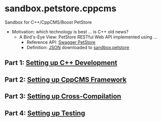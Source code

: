 # sandbox.petstore.cppcms

Sandbox for C++/CppCMS/Boost PetStore

- Motivation: which technology is best ... is C++ old news?
    - A Bird's-Eye View: PetStore RESTful Web API implemented using ...
        - Reference API: [Swagger PetStore](http://petstore.swagger.io/)
        - Definition: [JSON](https://editor.swagger.io/) downloaded to [sandbox.petstore](https://github.com/kjwenger/sandbox.petstore/README.md)

## Part 1: [Setting up C++ Development](doc/part/01.md)

## Part 2: [Setting up CppCMS Framework](doc/part/02.md)

## Part 3: [Setting up Cross-Compilation](doc/part/03.md)

## Part 4: [Setting up Testing](doc/part/04.md)
